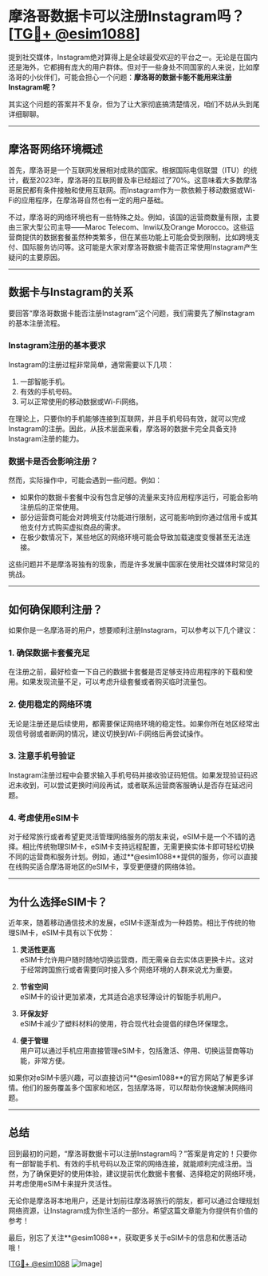 # 摩洛哥数据卡可以注册Instagram吗？[[TG💪+ @esim1088](https://t.me/s/esim1088)]

提到社交媒体，Instagram绝对算得上是全球最受欢迎的平台之一。无论是在国内还是海外，它都拥有庞大的用户群体。但对于一些身处不同国家的人来说，比如摩洛哥的小伙伴们，可能会担心一个问题：**摩洛哥的数据卡能不能用来注册Instagram呢？**

其实这个问题的答案并不复杂，但为了让大家彻底搞清楚情况，咱们不妨从头到尾详细聊聊。

---

## **摩洛哥网络环境概述**

首先，摩洛哥是一个互联网发展相对成熟的国家。根据国际电信联盟（ITU）的统计，截至2023年，摩洛哥的互联网普及率已经超过了70%。这意味着大多数摩洛哥居民都有条件接触和使用互联网。而Instagram作为一款依赖于移动数据或Wi-Fi的应用程序，在摩洛哥自然也有一定的用户基础。

不过，摩洛哥的网络环境也有一些特殊之处。例如，该国的运营商数量有限，主要由三家大型公司主导——Maroc Telecom、Inwi以及Orange Morocco。这些运营商提供的数据套餐虽然种类繁多，但在某些功能上可能会受到限制，比如跨境支付、国际服务访问等。这可能是大家对摩洛哥数据卡能否正常使用Instagram产生疑问的主要原因。

---

## **数据卡与Instagram的关系**

要回答“摩洛哥数据卡能否注册Instagram”这个问题，我们需要先了解Instagram的基本注册流程。

### **Instagram注册的基本要求**
Instagram的注册过程非常简单，通常需要以下几项：
1. 一部智能手机。
2. 有效的手机号码。
3. 可以正常使用的移动数据或Wi-Fi网络。

在理论上，只要你的手机能够连接到互联网，并且手机号码有效，就可以完成Instagram的注册。因此，从技术层面来看，摩洛哥的数据卡完全具备支持Instagram注册的能力。

### **数据卡是否会影响注册？**
然而，实际操作中，可能会遇到一些问题。例如：
- 如果你的数据卡套餐中没有包含足够的流量来支持应用程序运行，可能会影响注册后的正常使用。
- 部分运营商可能会对跨境支付功能进行限制，这可能影响到你通过信用卡或其他支付方式购买虚拟商品的需求。
- 在极少数情况下，某些地区的网络环境可能会导致加载速度变慢甚至无法连接。

这些问题并不是摩洛哥独有的现象，而是许多发展中国家在使用社交媒体时常见的挑战。

---

## **如何确保顺利注册？**

如果你是一名摩洛哥的用户，想要顺利注册Instagram，可以参考以下几个建议：

### **1. 确保数据卡套餐充足**
在注册之前，最好检查一下自己的数据卡套餐是否足够支持应用程序的下载和使用。如果发现流量不足，可以考虑升级套餐或者购买临时流量包。

### **2. 使用稳定的网络环境**
无论是注册还是后续使用，都需要保证网络环境的稳定性。如果你所在地区经常出现信号弱或者断网的情况，建议切换到Wi-Fi网络后再尝试操作。

### **3. 注意手机号验证**
Instagram注册过程中会要求输入手机号码并接收验证码短信。如果发现验证码迟迟未收到，可以尝试更换时间段再试，或者联系运营商客服确认是否存在延迟问题。

### **4. 考虑使用eSIM卡**
对于经常旅行或者希望更灵活管理网络服务的朋友来说，eSIM卡是一个不错的选择。相比传统物理SIM卡，eSIM卡支持远程配置，无需更换实体卡即可轻松切换不同的运营商和服务计划。例如，通过**@esim1088**提供的服务，你可以直接在线购买适合摩洛哥地区的eSIM卡，享受更便捷的网络体验。

---

## **为什么选择eSIM卡？**

近年来，随着移动通信技术的发展，eSIM卡逐渐成为一种趋势。相比于传统的物理SIM卡，eSIM卡具有以下优势：

1. **灵活性更高**  
   eSIM卡允许用户随时随地切换运营商，而无需亲自去实体店更换卡片。这对于经常跨国旅行或者需要同时接入多个网络环境的人群来说尤为重要。

2. **节省空间**  
   eSIM卡的设计更加紧凑，尤其适合追求轻薄设计的智能手机用户。

3. **环保友好**  
   eSIM卡减少了塑料材料的使用，符合现代社会提倡的绿色环保理念。

4. **便于管理**  
   用户可以通过手机应用直接管理eSIM卡，包括激活、停用、切换运营商等功能，非常方便。

如果你对eSIM卡感兴趣，可以直接访问**@esim1088**的官方网站了解更多详情。他们的服务覆盖多个国家和地区，包括摩洛哥，可以帮助你快速解决网络问题。

---

## **总结**

回到最初的问题，“摩洛哥数据卡可以注册Instagram吗？”答案是肯定的！只要你有一部智能手机、有效的手机号码以及正常的网络连接，就能顺利完成注册。当然，为了确保更好的使用体验，建议提前优化数据卡套餐、选择稳定的网络环境，并考虑使用eSIM卡来提升灵活性。

无论你是摩洛哥本地用户，还是计划前往摩洛哥旅行的朋友，都可以通过合理规划网络资源，让Instagram成为你生活的一部分。希望这篇文章能为你提供有价值的参考！

最后，别忘了关注**@esim1088**，获取更多关于eSIM卡的信息和优惠活动哦！

[[TG💪+ @esim1088](https://t.me/s/esim1088) ![Image](https://i.postimg.cc/4NQfJmqS/Snipaste-2025-05-13-00-14-12.png)]